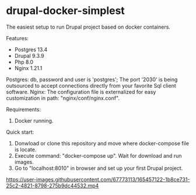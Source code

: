 # drupal-docker-simplest
The easiest setup to run Drupal project based on docker containers.

Features:
- Postgres 13.4
- Drupal 9.3.9
- Php 8.0 
- Nginx 1.21.1

Postgres: db, password and user is 'postgres'; The port '2030' is being outsourced to accept connections directly from your favorite Sql client software.
Nginx: The configuration file is externalized for easy customization in path: "nginx/conf/nginx.conf".

Requirements:
1. Docker running.

Quick start:
1. Donwload or clone this repository and move where docker-compose file is locate.
2. Execute command: "docker-compose up". Wait for download and run images.
3. Go to "localhost:8010" in browser and set up your first Drupal project.



https://user-images.githubusercontent.com/67773113/165457122-1b8ce731-25c2-4821-8798-275b9dc44532.mp4



